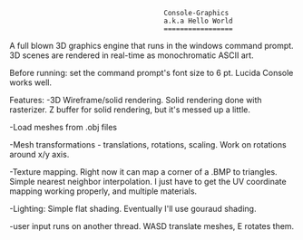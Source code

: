                                           Console-Graphics
                                          a.k.a Hello World
                                          =================

A full blown 3D graphics engine that runs in the windows command prompt. 
3D scenes are rendered in real-time as monochromatic ASCII art.

Before running: set the command prompt's font size to 6 pt. Lucida Console works well.

Features:
-3D Wireframe/solid rendering. Solid rendering done with rasterizer. Z buffer for solid rendering, but it's messed up a little.

-Load meshes from .obj files

-Mesh transformations - translations, rotations, scaling. Work on rotations around x/y axis.

-Texture mapping. Right now it can map a corner of a .BMP to triangles. Simple nearest neighbor interpolation. I just have to get the UV coordinate mapping working properly, and multiple materials.

-Lighting: Simple flat shading. Eventually I'll use gouraud shading.

-user input runs on another thread. WASD translate meshes, E rotates them.
